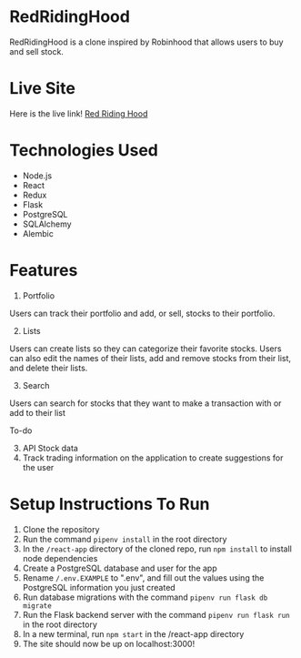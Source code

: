 # RedRidingHood
RedRidingHood is a clone inspired by Robinhood that allows users to buy and sell stock.

# Live Site
Here is the live link! [Red Riding Hood](https://redridinghood.herokuapp.com)

# Technologies Used
- Node.js
- React
- Redux
- Flask
- PostgreSQL
- SQLAlchemy
- Alembic

# Features

1. Portfolio

Users can track their portfolio and add, or sell, stocks to their portfolio.

2. Lists

Users can create lists so they can categorize their favorite stocks. Users can also edit the names of their lists, add and remove stocks from their list, and delete their lists.

3. Search

Users can search for stocks that they want to make a transaction with or add to their list

To-do

3. API Stock data
4. Track trading information on the application to create suggestions for the user

# Setup Instructions To Run

1. Clone the repository
2. Run the command `pipenv install` in the root directory
3. In the `/react-app` directory of the cloned repo, run `npm install` to install node dependencies
4. Create a PostgreSQL database and user for the app
5. Rename `/.env.EXAMPLE` to ".env", and fill out the values using the PostgreSQL information you just created
7. Run database migrations with the command `pipenv run flask db migrate`
8. Run the Flask backend server with the command `pipenv run flask run` in the root directory
9. In a new terminal, run `npm start` in the /react-app directory
10. The site should now be up on localhost:3000!
